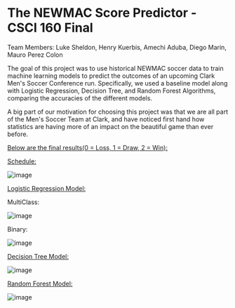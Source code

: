 # The NEWMAC Score Predictor - CSCI 160 Final

Team Members: Luke Sheldon, Henry Kuerbis, Amechi Aduba, Diego Marin, Mauro Perez Colon

The goal of this project was to use historical NEWMAC soccer data to train
machine learning models to predict the outcomes of an upcoming Clark Men's Soccer Conference
run. Specifically, we used a baseline model along with Logistic Regression, Decision Tree,
and Random Forest Algorithms, comparing the accuracies of the different models.

A big part of our motivation for choosing this project was that we are all part of the Men's Soccer
Team at Clark, and have noticed first hand how statistics are having more of an impact on
the beautiful game than ever before.

<ins>Below are the final results(0 = Loss, 1 = Draw, 2 = Win):</ins>

<ins>Schedule:</ins>

![image](https://github.com/LukeSheldon19/The-NEWMAC-Score-Predictor-----CS-160-Final/assets/131008107/318b5f91-408e-4dfd-a617-30df3b2d06a9)

<ins>Logistic Regression Model:</ins>

MultiClass:

![image](https://github.com/LukeSheldon19/The-NEWMAC-Score-Predictor-----CS-160-Final/assets/131008107/8631572a-4107-4fc5-8226-e2a197e9bef8)

Binary:

![image](https://github.com/LukeSheldon19/The-NEWMAC-Score-Predictor-----CS-160-Final/assets/131008107/aa30753a-644f-4326-b911-a26c006901d3)

<ins>Decision Tree Model:</ins>

![image](https://github.com/LukeSheldon19/The-NEWMAC-Score-Predictor-----CS-160-Final/assets/131008107/51d6705f-fa32-43b5-be6c-96ebf7646cb9)

<ins>Random Forest Model:</ins>

![image](https://github.com/LukeSheldon19/The-NEWMAC-Score-Predictor-----CS-160-Final/assets/131008107/ac839bf8-4f79-472b-beaf-63725aef9216)











